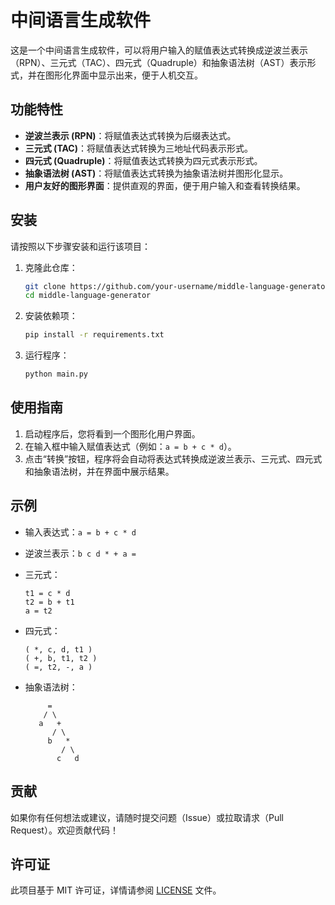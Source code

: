 
# 中间语言生成软件

这是一个中间语言生成软件，可以将用户输入的赋值表达式转换成逆波兰表示（RPN）、三元式（TAC）、四元式（Quadruple）和抽象语法树（AST）表示形式，并在图形化界面中显示出来，便于人机交互。

## 功能特性

- **逆波兰表示 (RPN)**：将赋值表达式转换为后缀表达式。
- **三元式 (TAC)**：将赋值表达式转换为三地址代码表示形式。
- **四元式 (Quadruple)**：将赋值表达式转换为四元式表示形式。
- **抽象语法树 (AST)**：将赋值表达式转换为抽象语法树并图形化显示。
- **用户友好的图形界面**：提供直观的界面，便于用户输入和查看转换结果。

## 安装

请按照以下步骤安装和运行该项目：

1. 克隆此仓库：
   ```bash
   git clone https://github.com/your-username/middle-language-generator.git
   cd middle-language-generator
   ```

2. 安装依赖项：
   ```bash
   pip install -r requirements.txt
   ```

3. 运行程序：
   ```bash
   python main.py
   ```

## 使用指南

1. 启动程序后，您将看到一个图形化用户界面。
2. 在输入框中输入赋值表达式（例如：`a = b + c * d`）。
3. 点击“转换”按钮，程序将会自动将表达式转换成逆波兰表示、三元式、四元式和抽象语法树，并在界面中展示结果。

## 示例

- 输入表达式：`a = b + c * d`
- 逆波兰表示：`b c d * + a =`
- 三元式：
  ```
  t1 = c * d
  t2 = b + t1
  a = t2
  ```
- 四元式：
  ```
  ( *, c, d, t1 )
  ( +, b, t1, t2 )
  ( =, t2, -, a )
  ```
- 抽象语法树：

  ```
       =
      / \
     a   +
        / \
       b   *
          / \
         c   d
  ```

## 贡献

如果你有任何想法或建议，请随时提交问题（Issue）或拉取请求（Pull Request）。欢迎贡献代码！

## 许可证

此项目基于 MIT 许可证，详情请参阅 [LICENSE](LICENSE) 文件。
